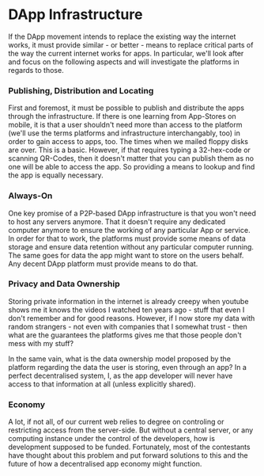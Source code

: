 # DApp Infrastructure

If the DApp movement intends to replace the existing way the internet works, it must provide similar - or better - means to replace critical parts of the way the current internet works for apps. In particular, we'll look after and focus on the following aspects and will investigate the platforms in regards to those.

### Publishing, Distribution and Locating

First and foremost, it must be possible to publish and distribute the apps through the infrastructure. If there is one learning from  App-Stores on mobile, it is that a user shouldn't need more than access to the platform \(we'll use the terms platforms and infrastructure interchangably, too\) in order to gain access to apps, too. The times when we mailed floppy disks are over. This is a basic. However, if that requires typing a 32-hex-code or scanning QR-Codes, then it doesn't matter that you can publish them as no one will be able to access the app. So providing a means to lookup and find the app is equally necessary.

### Always-On

One key promise of a P2P-based DApp infrastructure is that you won't need to host any servers anymore. That it doesn't require any dedicated computer anymore to ensure the working of any particular App or service. In order for that to work, the platforms must provide some means of data storage and ensure data retention without any particular computer running. The same goes for data the app might want to store on the users behalf. Any decent DApp platform must provide means to do that.

### Privacy and Data Ownership

Storing private information in the internet is already creepy when youtube shows me it knows the videos I watched ten years ago - stuff that even I don't remember and for good reasons. However, if I now store my data with random strangers - not even with companies that I somewhat trust - then what are the guarantees the platforms gives me that those people don't mess with my stuff? 

In the same vain, what is the data ownership model proposed by the platform regarding the data the user is storing, even through an app? In a perfect decentralised system, I, as the app developer will never have access to that information at all \(unless explicitly shared\).


### Economy

A lot, if not all, of our current web relies to degree on controling or restricting access from the server-side. But without a central server, or any computing instance under the control of the developers, how is development supposed to be funded. Fortunately, most of the contestants have thought about this problem and put forward solutions to this and the future of how a decentralised app economy might function.
